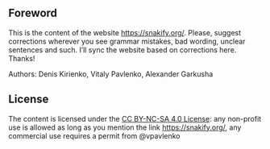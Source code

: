 Foreword
---

This is the content of the website https://snakify.org/. Please, suggest corrections wherever you see grammar mistakes, bad wording, unclear sentences and such. I’ll sync the website based on corrections here. Thanks!

Authors: Denis Kirienko, Vitaly Pavlenko, Alexander Garkusha

License
---

The content is licensed under the [CC BY-NC-SA 4.0 License](https://creativecommons.org/licenses/by-nc-sa/4.0/): any non-profit use is allowed as long as you mention the link https://snakify.org/, any commercial use requires a permit from @vpavlenko
